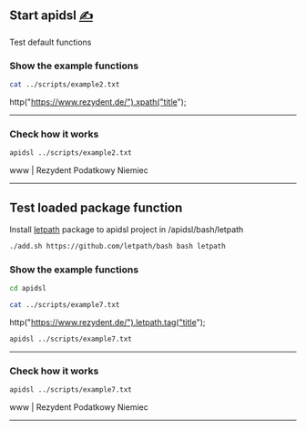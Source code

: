 
## Start apidsl [<span style='font-size:20px;'>&#x270D;</span>](https://github.com/apidsl/examples/edit/main/DOCS/START.md)

Test default functions

### Show the example functions

```bash
cat ../scripts/example2.txt
```
http("https://www.rezydent.de/").xpath("title");

---

### Check how it works

```bash
apidsl ../scripts/example2.txt
```
www | Rezydent Podatkowy Niemiec

---

## Test loaded package function

Install [letpath](https://github.com/letpath/bash) package to apidsl project in /apidsl/bash/letpath

```bash
./add.sh https://github.com/letpath/bash bash letpath
```

### Show the example functions
```bash
cd apidsl
```
```bash
cat ../scripts/example7.txt
```
http("https://www.rezydent.de/").letpath.tag("title");
```bash
apidsl ../scripts/example7.txt
```
---

### Check how it works
```bash
apidsl ../scripts/example7.txt
```
www | Rezydent Podatkowy Niemiec
    
---


